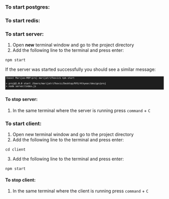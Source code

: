 ### To start postgres:



### To start redis:



### To start server:

1. Open **new** terminal window and go to the project directory
2. Add the following line to the terminal and press enter:

```
npm start
```
If the server was started successfully you should see a similar message:

![Server started](images/server_started.png)

#### To stop server:

1. In the same terminal where the server is running press `command` + `C`

### To start client:

1. Open new terminal window and go to the project directory
2. Add the following line to the terminal and press enter:

```
cd client
```
3. Add the following line to the terminal and press enter:
```
npm start
```

#### To stop client:

1. In the same terminal where the client is running press `command` + `C`